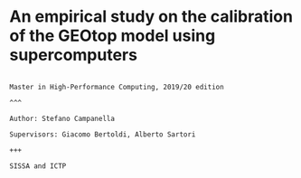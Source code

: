 # An empirical study on the calibration of the GEOtop model using supercomputers

```{panels}

Master in High-Performance Computing, 2019/20 edition

^^^

Author: Stefano Campanella

Supervisors: Giacomo Bertoldi, Alberto Sartori

+++

SISSA and ICTP

```

